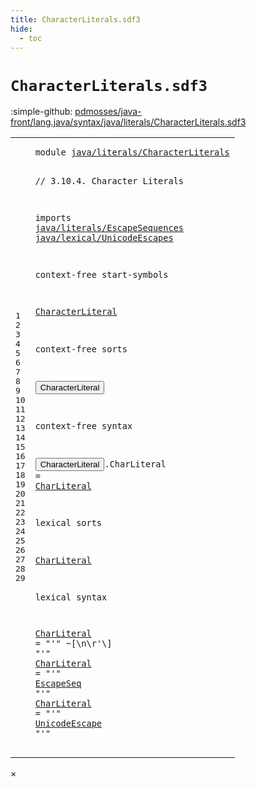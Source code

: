 ```yaml
---
title: CharacterLiterals.sdf3
hide:
  - toc
---
```


# `CharacterLiterals.sdf3`

:simple-github: [pdmosses/java-front/lang.java/syntax/java/literals/CharacterLiterals.sdf3]

[pdmosses/java-front/lang.java/syntax/java/literals/CharacterLiterals.sdf3]: https://github.com/pdmosses/java-front/blob/master/lang.java/syntax/java/literals/CharacterLiterals.sdf3 "The source file on GitHub"

<div class="sdf3"><table class="highlighttable"><tbody><tr><td class="linenos"><div class="linenodiv"><pre><span></span>1
2
3
4
5
6
7
8
9
10
11
12
13
14
15
16
17
18
19
20
21
22
23
24
25
26
27
28
29
</pre></div></td>
<td class="code"><pre><code><span class="keyword">module</span> <a href="../Main.sdf3/#java/literals/CharacterLiterals_9_3" id="java/literals/CharacterLiterals_1_8" title="a definition with a single reference">java/literals/CharacterLiterals</a>

<span class="layout">// 3.10.4. Character Literals</span>

<span class="keyword">imports</span>
  <a href="../EscapeSequences.sdf3/#java/literals/EscapeSequences_1_8" id="java/literals/EscapeSequences_6_3" title="a reference to a single-file definition">java/literals/EscapeSequences</a>
  <a href="../../lexical/UnicodeEscapes.sdf3/#java/lexical/UnicodeEscapes_1_8" id="java/lexical/UnicodeEscapes_7_3" title="a reference to a single-file definition">java/lexical/UnicodeEscapes</a>
  
<span class="keyword">context-free start-symbols</span>
  
  <a href="#CharacterLiteral_15_3" id="CharacterLiteral_11_3" title="a reference to a single-file definition">CharacterLiteral</a>  
  
<span class="keyword">context-free sorts</span>
  
  <button class="modal-open" id="CharacterLiteral_15_3" title="a definition with multiple references" data-urls="#CharacterLiteral line 11_3; ../Main.sdf3/#CharacterLiteral line 22_13">CharacterLiteral</button>  
  
<span class="keyword">context-free syntax</span>

  <button class="modal-open" id="CharacterLiteral_19_3" title="a definition with multiple references" data-urls="#CharacterLiteral line 11_3; ../Main.sdf3/#CharacterLiteral line 22_13">CharacterLiteral</button>.<span class="cons_Constructor"><span id="CharLiteral_19_20" title="a definition with no references">CharLiteral</span></span> = <a href="#CharLiteral_23_3" id="CharLiteral_19_34" title="a reference to a single-file definition">CharLiteral</a>  
  
<span class="keyword">lexical sorts</span>

  <a href="#CharLiteral_19_34" id="CharLiteral_23_3" title="a definition with a single reference">CharLiteral</a>  

<span class="keyword">lexical syntax</span>

  <a href="#CharLiteral_19_34" id="CharLiteral_27_3" title="a definition with a single reference">CharLiteral</a> = <span class="cons_Lit">"'"</span> ~[\n\r\'\\] <span class="cons_Lit">"'"</span>
  <a href="#CharLiteral_19_34" id="CharLiteral_28_3" title="a definition with a single reference">CharLiteral</a> = <span class="cons_Lit">"'"</span> <a href="../EscapeSequences.sdf3/#EscapeSeq_7_3" id="EscapeSeq_28_21" title="a reference to a single-file definition">EscapeSeq</a> <span class="cons_Lit">"'"</span>
  <a href="#CharLiteral_19_34" id="CharLiteral_29_3" title="a definition with a single reference">CharLiteral</a> = <span class="cons_Lit">"'"</span> <a href="../../lexical/UnicodeEscapes.sdf3/#UnicodeEscape_7_3" id="UnicodeEscape_29_21" title="a reference to a single-file definition">UnicodeEscape</a> <span class="cons_Lit">"'"</span>
</code></pre></td></tr></tbody></table></div>

<div id="modal">
  <div id="modal-content">
    <span id="modal-close">&times;</span>
    <h2 id="modal-h2"></h2>
    <p  id="modal-p"></p>
    <ul id="modal-ul"></ul>
  </div>
</div>
